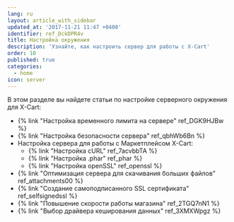 ```yaml
---
lang: ru
layout: article_with_sidebar
updated_at: '2017-11-21 11:47 +0400'
identifier: ref_DckDPR4v
title: Настройка окружения
description: 'Узнайте, как настроить сервер для работы с X-Cart'
order: 10
published: true
categories:
  - home
icon: server
---
```

В этом разделе вы найдете статьи по настройке серверного окружения для X-Cart:

*   {% link "Настройка временного лимита на сервере" ref_DGK9HJBw %}
*   {% link "Настройка безопасности сервера" ref_qbhWb6Bn %}
*   Настройка сервера для работы с Маркетплейсом X-Cart: 
    *   {% link "Настройка cURL" ref_7acvbbTA %}
    *   {% link "Настройка .phar" ref_phar %}
    *   {% link "Настройка openSSL" ref_openssl %}
*   {% link "Оптимизация сервера для скачивания больших файлов" ref_attachments00 %}
*   {% link "Создание самоподписанного SSL сертификата" ref_selfsignedssl %}
*   {% link "Повышение скорости работы магазина" ref_2TGQ7nN1 %}
*   {% link "Выбор драйвера кеширования данных" ref_3XMXWpgz %}